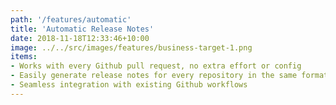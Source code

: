 ```yaml
---
path: '/features/automatic'
title: 'Automatic Release Notes'
date: 2018-11-18T12:33:46+10:00
image: ../../src/images/features/business-target-1.png
items:
- Works with every Github pull request, no extra effort or config
- Easily generate release notes for every repository in the same format
- Seamless integration with existing Github workflows
---
```


